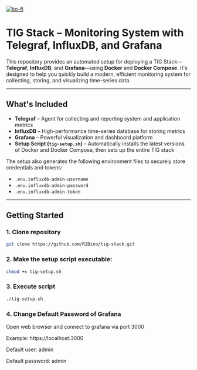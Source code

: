 [![ko-fi](https://ko-fi.com/img/githubbutton_sm.svg)](https://ko-fi.com/N4N41E59SA)

# TIG Stack – Monitoring System with Telegraf, InfluxDB, and Grafana

This repository provides an automated setup for deploying a TIG Stack—**Telegraf**, **InfluxDB**, and **Grafana**—using **Docker** and **Docker Compose**. It's designed to help you quickly build a modern, efficient monitoring system for collecting, storing, and visualizing time-series data.

---

## What's Included

- **Telegraf** – Agent for collecting and reporting system and application metrics  
- **InfluxDB** – High-performance time-series database for storing metrics  
- **Grafana** – Powerful visualization and dashboard platform  
- **Setup Script (`tig-setup.sh`)** – Automatically installs the latest versions of Docker and Docker Compose, then sets up the entire TIG stack

The setup also generates the following environment files to securely store credentials and tokens:

- `.env.influxdb-admin-username`  
- `.env.influxdb-admin-password`  
- `.env.influxdb-admin-token`

---

## Getting Started
### 1. Clone repository

```bash
git clone https://github.com/R2Dino/tig-stack.git
```
### 2. Make the setup script executable:

```bash
chmod +x tig-setup.sh
```

### 3. Execute script
```bash
./tig-setup.sh
```
### 4. Change Default Password of Grafana
Open web browser and connect to grafana via port 3000

Example: https://localhost:3000

Default user: admin

Default password: admin
